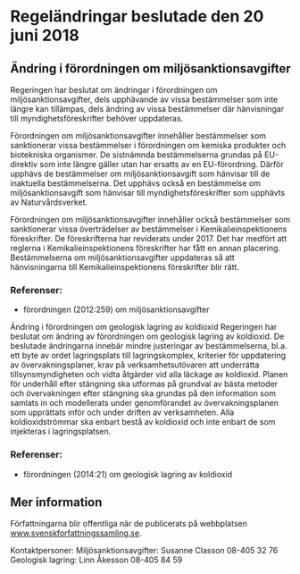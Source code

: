 # Regeländringar beslutade den 20 juni 2018

## Ändring i förordningen om miljösanktionsavgifter

Regeringen har beslutat om ändringar i förordningen om miljösanktionsavgifter, dels upphävande av vissa bestämmelser som inte längre kan tillämpas, dels ändring av vissa bestämmelser där hänvisningar till myndighetsföreskrifter behöver uppdateras.

Förordningen om miljösanktionsavgifter innehåller bestämmelser som sanktionerar vissa bestämmelser i förordningen om kemiska produkter och biotekniska organismer. De sistnämnda bestämmelserna grundas på EU-direktiv som inte längre gäller utan har ersatts av en EU-förordning. Därför upphävs de bestämmelser om miljösanktionsavgift som hänvisar till de inaktuella bestämmelserna. Det upphävs också en bestämmelse om miljösanktionsavgift som hänvisar till myndighetsföreskrifter som upphävts av Naturvårdsverket.

Förordningen om miljösanktionsavgifter innehåller också bestämmelser som sanktionerar vissa överträdelser av bestämmelser i Kemikalieinspektionens föreskrifter. De föreskrifterna har reviderats under 2017. Det har medfört att reglerna i Kemikalieinspektionens föreskrifter har fått en annan placering. Bestämmelserna om miljösanktionsavgifter uppdateras så att hänvisningarna till Kemikalieinspektionens föreskrifter blir rätt.

### Referenser:

* förordningen (2012:259) om miljösanktionsavgifter

Ändring i förordningen om geologisk lagring av koldioxid
Regeringen har beslutat om ändring av förordningen om geologisk lagring av koldioxid. De beslutade ändringarna innebär mindre justeringar av bestämmelserna, bl.a. ett byte av ordet lagringsplats till lagringskomplex, kriterier för uppdatering av övervakningsplaner, krav på verksamhetsutövaren att underrätta tillsynsmyndigheten och vidta åtgärder vid alla läckage av koldioxid. Planen för underhåll efter stängning ska utformas på grundval av bästa metoder och övervakningen efter stängning ska grundas på den information som samlats in och modellerats under genomförandet av övervakningsplanen som upprättats inför och under driften av verksamheten. Alla koldioxidströmmar ska enbart bestå av koldioxid och inte enbart de som injekteras i lagringsplatsen.

### Referenser:

* förordningen (2014:21) om geologisk lagring av koldioxid

## Mer information

Författningarna blir offentliga när de publicerats på webbplatsen www.svenskforfattningssamling.se.

Kontaktpersoner:
Miljösanktionsavgifter: Susanne Classon 08-405 32 76
Geologisk lagring: Linn Åkesson 08-405 84 59
